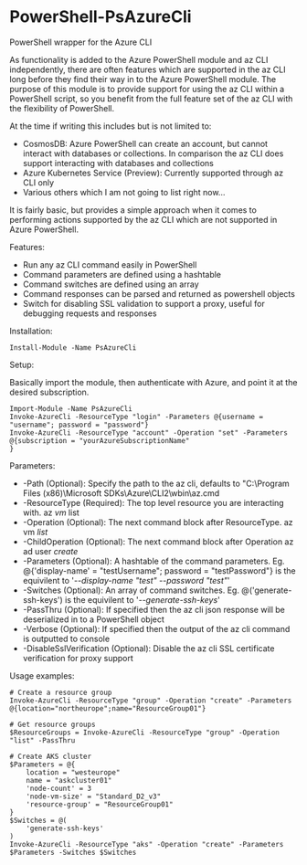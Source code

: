 # PowerShell-PsAzureCli
PowerShell wrapper for the Azure CLI

As functionality is added to the Azure PowerShell module and az CLI independently, there are often features which are supported in the az CLI long before they find their way in to the Azure PowerShell module. The purpose of this module is to provide support for using the az CLI within a PowerShell script, so you benefit from the full feature set of the az CLI with the flexibility of PowerShell.

At the time if writing this includes but is not limited to:
 * CosmosDB: Azure PowerShell can create an account, but cannot interact with databases or collections. In comparison the az CLI does support interacting with databases and collections 
 * Azure Kubernetes Service (Preview): Currently supported through az CLI only
 * Various others which I am not going to list right now...

It is fairly basic, but provides a simple approach when it comes to performing actions supported by the az CLI which are not supported in Azure PowerShell.

Features:
* Run any az CLI command easily in PowerShell
* Command parameters are defined using a hashtable
* Command switches are defined using an array
* Command responses can be parsed and returned as powershell objects
* Switch for disabling SSL validation to support a proxy, useful for debugging requests and responses


Installation:
```
Install-Module -Name PsAzureCli
```

Setup:

Basically import the module, then authenticate with Azure, and point it at the desired subscription.
```
Import-Module -Name PsAzureCli
Invoke-AzureCli -ResourceType "login" -Parameters @{username = "username"; password = "password"}
Invoke-AzureCli -ResourceType "account" -Operation "set" -Parameters @{subscription = "yourAzureSubscriptionName"
}
```

Parameters:

* -Path (Optional): Specify the path to the az cli, defaults to "C:\Program Files (x86)\Microsoft SDKs\Azure\CLI2\wbin\az.cmd
* -ResourceType (Required): The top level resource you are interacting with. az *vm* list
* -Operation (Optional): The next command block after ResourceType. az vm *list*
* -ChildOperation (Optional): The next command block after Operation az ad user *create*
* -Parameters (Optional): A hashtable of the command parameters. Eg. @{'display-name' = "testUsername"; password = "testPassword"} is the equivilent to '*--display-name "test" --password "test"*'
* -Switches (Optional): An array of command switches. Eg. @('generate-ssh-keys') is the equivilent to '*--generate-ssh-keys*'
* -PassThru (Optional): If specified then the az cli json response will be deserialized in to a PowerShell object
* -Verbose (Optional): If specified then the output of the az cli command is outputted to console
* -DisableSslVerification (Optional): Disable the az cli SSL certificate verification for proxy support

Usage examples:
```
# Create a resource group
Invoke-AzureCli -ResourceType "group" -Operation "create" -Parameters @{location="northeurope";name="ResourceGroup01"}

# Get resource groups
$ResourceGroups = Invoke-AzureCli -ResourceType "group" -Operation "list" -PassThru

# Create AKS cluster
$Parameters = @{
    location = "westeurope"
    name = "askcluster01"
    'node-count' = 3
    'node-vm-size' = "Standard_D2_v3"
    'resource-group' = "ResourceGroup01"
}
$Switches = @(
    'generate-ssh-keys'
)
Invoke-AzureCli -ResourceType "aks" -Operation "create" -Parameters $Parameters -Switches $Switches
```






